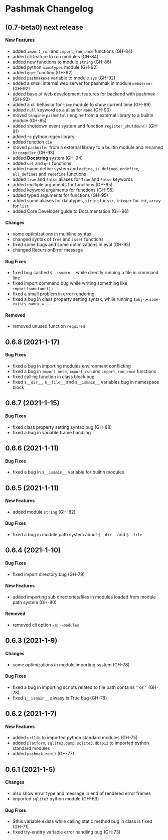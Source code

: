 # Pashmak Changelog

## (0.7-beta0) next release

#### New Features
- added `import_run` and `import_run_once` functions (GH-84)
- added cli feature to run modules (GH-84)
- added new functions to module `string` (GH-86)
- added python `mimetypes` module (GH-92)
- added `gget` function (GH-92)
- added `pashmakexe` variable to module `sys` (GH-92)
- added a small internal web server for pashmak in module `webserver` (GH-92)
- added base of web development features for backend with pashmak (GH-92)
- added a cli behavior for `time` module to show current time (GH-89)
- added `null` keyword as a alias for `None` (GH-90)
- moved `tengine(pashmhtml)` engine from a external library to a builtin module (GH-85)
- added shutdown event system and function `register_shutdown()` (GH-91)
- added `re` python regex library
- added function `die`
- moved `pashmiler` from a external library to a builtin module and renamed to `compiler` (GH-93)
- added **Docstring** system (GH-94)
- added `set` and `get` functions
- added name define system and `define`, `is_defined`, `undefine`, `all_defines` and `redefine` functions
- added `true` and `false` aliases for `True` and `False` keywords
- added multiple arguments for functions (GH-95)
- added keyword arguments for functions (GH-95)
- added typed arguments for functions (GH-95)
- added some aliases for datatypes, `string` for `str`, `integer` for `int`, `array` for `list`
- added Core Developer guide to Documentation (GH-96)

#### Changes

- some optimizations in multiline syntax
- changed syntax of `free` and `isset` functions
- fixed some bugs and some optimizations in eval (GH-95)
- changed RecursionError message

#### Bug Fixes
- fixed bug cached `$__ismain__` while directly running a file in command line
- fixed import command bug while writing something like `import(somefunc())`
- fixed a small problem in error rendering
- fixed a bug in class property setting syntax, while running `$obj-><some-exists-name> = ...`

#### Removed

- removed unused function `required`

## 0.6.8 (2021-1-17)

#### Bug Fixes
- fixed a bug in importing modules environment conflicting
- fixed a bug in `import_once`, `import_run` and `import_run_once` functions
- fixed calling function in class block bug
- fixed `$__dir__`, `$__file__` and `$__ismain__` variables bug in namespace block

## 0.6.7 (2021-1-15)

#### Bug Fixes
- fixed class property setting syntax bug (GH-88)
- fixed a bug in variable frame handling

## 0.6.6 (2021-1-11)

#### Bug Fixes
- fixed a bug in `$__ismain__` variable for builtin modules

## 0.6.5 (2021-1-11)

#### New Features
- added module `string` (GH-82)

#### Bug Fixes
- fixed a bug in module path system about `$__dir__` and `$__file__`

## 0.6.4 (2021-1-10)

#### Bug Fixes
- fixed import directory bug (GH-79)

#### New Features
- added importing sub directories/files in modules loaded from module path system (GH-80)

#### Removed
- removed cli option `-m|--modules`

## 0.6.3 (2021-1-9)

#### Changes
- some optimizations in module importing system (GH-78)

#### Bug Fixes
- fixed a bug in importing scripts related to file path contains `"` or `'` (GH-78)
- fixed `$__ismain__` alwasy is True bug (GH-78)

## 0.6.2 (2021-1-7)

#### New Features
- added `urllib` to imported python standard modules (GH-75)
- added `platform`, `sqlite3.dump`, `sqlite3.dbapi2` to imported python standard modules
- added `pashmak.zen()` (GH-77)

## 0.6.1 (2021-1-5)

#### Changes
- also show error type and message in end of rendered error frames
- imported `sqlite3` python module (GH-69)

#### Bug Fixes
- $this variable exists while calling static method bug in class is fixed (GH-71)
- fixed try-endtry variable error handling bug (GH-73)

